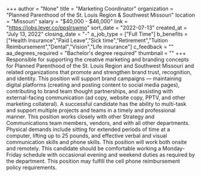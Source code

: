 +++
author = "None"
title = "Marketing Coordinator"
organization = "Planned Parenthood of the St. Louis Region & Southwest Missouri"
location = "Missouri"
salary = "$40,000 - $46,000"
link = "https://jobs.lever.co/ppslrswmo"
sort_date = "2022-07-13"
created_at = "July 13, 2022"
closing_date = "-"
a_job_type = ["Full Time"]
b_benefits = ["Health Insurance","Paid Leave","Sick time","Retirement","Tuition Reimbursement","Dental","Vision","Life insurance"]
c_feedback = ""
aa_degrees_required = "Bachelor's degree required"
thumbnail = ""
+++
Responsible for supporting the creative marketing and branding concepts for Planned Parenthood of the St. Louis Region and Southwest Missouri and related organizations that promote and strengthen brand trust, recognition, and identity. This position will support brand campaigns — maintaining digital platforms (creating and posting content to social media pages), contributing to brand team thought partnerships, and assisting with external-facing communication (ad copy, website copy, PPTV, and other marketing collateral). A successful candidate has the ability to multi-task and support multiple projects and teams in a timely and professional manner. This position works closely with other Strategy and Communications team members, vendors, and with all other departments. Physical demands include sitting for extended periods of time at a computer, lifting up to 25 pounds, and effective verbal and visual communication skills and phone skills.  This position will work both onsite and remotely. This candidate should be comfortable working a Monday-Friday schedule with occasional evening and weekend duties as required by the department. This position may fulfill the cell phone reimbursement policy requirements.